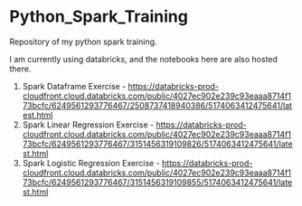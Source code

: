 # Python_Spark_Training
Repository of my python spark training.

I am currently using databricks, and the notebooks here are also hosted there.
1. Spark Dataframe Exercise - https://databricks-prod-cloudfront.cloud.databricks.com/public/4027ec902e239c93eaaa8714f173bcfc/6249561293776467/2508737418940386/5174063412475641/latest.html
2. Spark Linear Regression Exercise - https://databricks-prod-cloudfront.cloud.databricks.com/public/4027ec902e239c93eaaa8714f173bcfc/6249561293776467/3151456319109826/5174063412475641/latest.html
3. Spark Logistic Regression Exercise - https://databricks-prod-cloudfront.cloud.databricks.com/public/4027ec902e239c93eaaa8714f173bcfc/6249561293776467/3151456319109855/5174063412475641/latest.html
